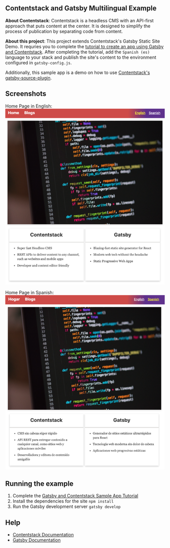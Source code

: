 ## Contentstack and Gatsby Multilingual Example

**About Contentstack**: Contentstack is a headless CMS with an API-first approach that puts content at the center. It is designed to simplify the process of publication by separating code from content.

**About this project**: This project extends Contentstack's Gatsby Static Site Demo. It requries you to complete the [tutorial to create an app using Gatsby and Contentstack](https://www.contentstack.com/docs/developers/sample-apps/build-a-sample-website-using-gatsby-and-contentstack). After completing the tutorial, add the `Spanish (es)` language to your stack and publish the site's content to the environment configured in `gatsby-config.js`.

Additionally, this sample app is a demo on how to use [Contentstack's gatsby-source-plugin](https://github.com/contentstack/gatsby-source-contentstack).

## Screenshots

<p>
  Home Page in English:
  <img src="screenshots/home-english.png" alt="English">
</p>

<p>
  Home Page in Spanish:
  <img src="screenshots/home-spanish.png" alt="Spanish">
</p>

## Running the example
1.  Complete the [Gatsby and Contentstack Sample App Tutorial](https://www.contentstack.com/docs/developers/sample-apps/build-a-sample-website-using-gatsby-and-contentstack)
2.  Install the dependencies for the site `npm install`
3.  Run the Gatsby development server `gatsby develop`

## Help
- [Contentstack Documentation](https://www.contentstack.com/docs)
- [Gatsby Documentation](https://www.gatsbyjs.org/docs/)

